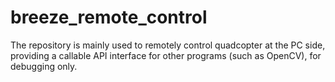 # breeze_remote_control

The repository is mainly used to remotely control quadcopter at the PC side, providing a callable API interface for other programs (such as OpenCV), for debugging only.
